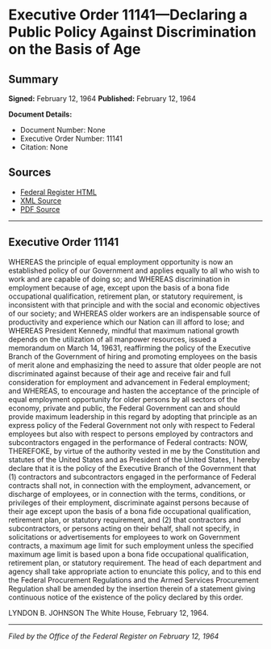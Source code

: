 # Executive Order 11141—Declaring a Public Policy Against Discrimination on the Basis of Age

## Summary

**Signed:** February 12, 1964
**Published:** February 12, 1964

**Document Details:**
- Document Number: None
- Executive Order Number: 11141
- Citation: None

## Sources
- [Federal Register HTML](https://www.presidency.ucsb.edu/documents/executive-order-11141-declaring-public-policy-against-discrimination-the-basis-age)
- [XML Source](None)
- [PDF Source](None)

---

## Executive Order 11141

WHEREAS the principle of equal employment opportunity is now an established policy of our Government and applies equally to all who wish to work and are capable of doing so; and
WHEREAS discrimination in employment because of age, except upon the basis of a bona fide occupational qualification, retirement plan, or statutory requirement, is inconsistent with that principle and with the social and economic objectives of our society; and
WHEREAS older workers are an indispensable source of productivity and experience which our Nation can ill afford to lose; and
WHEREAS President Kennedy, mindful that maximum national growth depends on the utilization of all manpower resources, issued a memorandum on March 14, 19631, reaffirming the policy of the Executive Branch of the Government of hiring and promoting employees on the basis of merit alone and emphasizing the need to assure that older people are not discriminated against because of their age and receive fair and full consideration for employment and advancement in Federal employment; and
WHEREAS, to encourage and hasten the acceptance of the principle of equal employment opportunity for older persons by all sectors of the economy, private and public, the Federal Government can and should provide maximum leadership in this regard by adopting that principle as an express policy of the Federal Government not only with respect to Federal employees but also with respect to persons employed by contractors and subcontractors engaged in the performance of Federal contracts:
NOW, THEREFOKE, by virtue of the authority vested in me by the Constitution and statutes of the United States and as President of the United States, I hereby declare that it is the policy of the Executive Branch of the Government that (1) contractors and subcontractors engaged in the performance of Federal contracts shall not, in connection with the employment, advancement, or discharge of employees, or in connection with the terms, conditions, or privileges of their employment, discriminate against persons because of their age except upon the basis of a bona fide occupational qualification, retirement plan, or statutory requirement, and (2) that contractors and subcontractors, or persons acting on their behalf, shall not specify, in solicitations or advertisements for employees to work on Government contracts, a maximum age limit for such employment unless the specified maximum age limit is based upon a bona fide occupational qualification, retirement plan, or statutory requirement. The head of each department and agency shall take appropriate action to enunciate this policy, and to this end the Federal Procurement Regulations and the Armed Services Procurement Regulation shall be amended by the insertion therein of a statement giving continuous notice of the existence of the policy declared by this order.

LYNDON B. JOHNSON
The White House,
February 12, 1964.

---

*Filed by the Office of the Federal Register on February 12, 1964*
